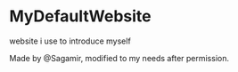 # MyDefaultWebsite
website i use to introduce myself

Made by @Sagamir, modified to my needs after permission.
